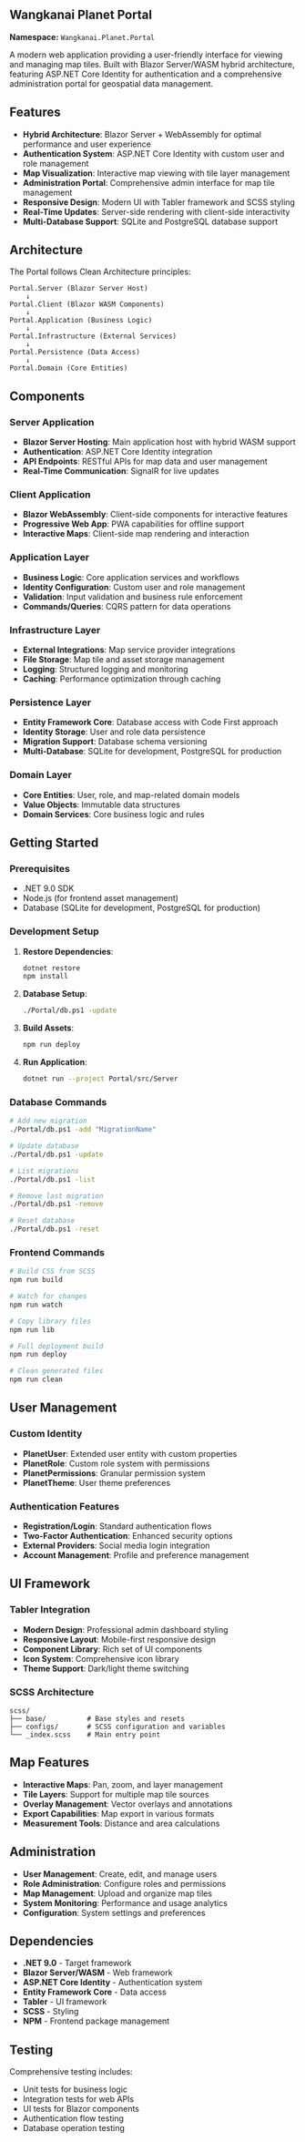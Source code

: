 ## Wangkanai Planet Portal

**Namespace:** `Wangkanai.Planet.Portal`

A modern web application providing a user-friendly interface for viewing and managing map tiles. Built with Blazor Server/WASM hybrid architecture, featuring ASP.NET Core Identity for authentication and a comprehensive administration portal for geospatial data management.

## Features

- **Hybrid Architecture**: Blazor Server + WebAssembly for optimal performance and user experience
- **Authentication System**: ASP.NET Core Identity with custom user and role management
- **Map Visualization**: Interactive map viewing with tile layer management
- **Administration Portal**: Comprehensive admin interface for map tile management
- **Responsive Design**: Modern UI with Tabler framework and SCSS styling
- **Real-Time Updates**: Server-side rendering with client-side interactivity
- **Multi-Database Support**: SQLite and PostgreSQL database support

## Architecture

The Portal follows Clean Architecture principles:

```
Portal.Server (Blazor Server Host)
    ↓
Portal.Client (Blazor WASM Components)
    ↓
Portal.Application (Business Logic)
    ↓
Portal.Infrastructure (External Services)
    ↓
Portal.Persistence (Data Access)
    ↓
Portal.Domain (Core Entities)
```

## Components

### Server Application
- **Blazor Server Hosting**: Main application host with hybrid WASM support
- **Authentication**: ASP.NET Core Identity integration
- **API Endpoints**: RESTful APIs for map data and user management
- **Real-Time Communication**: SignalR for live updates

### Client Application  
- **Blazor WebAssembly**: Client-side components for interactive features
- **Progressive Web App**: PWA capabilities for offline support
- **Interactive Maps**: Client-side map rendering and interaction

### Application Layer
- **Business Logic**: Core application services and workflows
- **Identity Configuration**: Custom user and role management
- **Validation**: Input validation and business rule enforcement
- **Commands/Queries**: CQRS pattern for data operations

### Infrastructure Layer
- **External Integrations**: Map service provider integrations
- **File Storage**: Map tile and asset storage management
- **Logging**: Structured logging and monitoring
- **Caching**: Performance optimization through caching

### Persistence Layer
- **Entity Framework Core**: Database access with Code First approach
- **Identity Storage**: User and role data persistence
- **Migration Support**: Database schema versioning
- **Multi-Database**: SQLite for development, PostgreSQL for production

### Domain Layer
- **Core Entities**: User, role, and map-related domain models
- **Value Objects**: Immutable data structures
- **Domain Services**: Core business logic and rules

## Getting Started

### Prerequisites
- .NET 9.0 SDK
- Node.js (for frontend asset management)
- Database (SQLite for development, PostgreSQL for production)

### Development Setup

1. **Restore Dependencies**:
   ```bash
   dotnet restore
   npm install
   ```

2. **Database Setup**:
   ```bash
   ./Portal/db.ps1 -update
   ```

3. **Build Assets**:
   ```bash
   npm run deploy
   ```

4. **Run Application**:
   ```bash
   dotnet run --project Portal/src/Server
   ```

### Database Commands

```bash
# Add new migration
./Portal/db.ps1 -add "MigrationName"

# Update database
./Portal/db.ps1 -update

# List migrations
./Portal/db.ps1 -list

# Remove last migration
./Portal/db.ps1 -remove

# Reset database
./Portal/db.ps1 -reset
```

### Frontend Commands

```bash
# Build CSS from SCSS
npm run build

# Watch for changes
npm run watch

# Copy library files
npm run lib

# Full deployment build
npm run deploy

# Clean generated files
npm run clean
```

## User Management

### Custom Identity
- **PlanetUser**: Extended user entity with custom properties
- **PlanetRole**: Custom role system with permissions
- **PlanetPermissions**: Granular permission system
- **PlanetTheme**: User theme preferences

### Authentication Features
- **Registration/Login**: Standard authentication flows
- **Two-Factor Authentication**: Enhanced security options
- **External Providers**: Social media login integration
- **Account Management**: Profile and preference management

## UI Framework

### Tabler Integration
- **Modern Design**: Professional admin dashboard styling
- **Responsive Layout**: Mobile-first responsive design
- **Component Library**: Rich set of UI components
- **Icon System**: Comprehensive icon library
- **Theme Support**: Dark/light theme switching

### SCSS Architecture
```
scss/
├── base/          # Base styles and resets
├── configs/       # SCSS configuration and variables
└── _index.scss    # Main entry point
```

## Map Features

- **Interactive Maps**: Pan, zoom, and layer management
- **Tile Layers**: Support for multiple map tile sources
- **Overlay Management**: Vector overlays and annotations
- **Export Capabilities**: Map export in various formats
- **Measurement Tools**: Distance and area calculations

## Administration

- **User Management**: Create, edit, and manage users
- **Role Administration**: Configure roles and permissions
- **Map Management**: Upload and organize map tiles
- **System Monitoring**: Performance and usage analytics
- **Configuration**: System settings and preferences

## Dependencies

- **.NET 9.0** - Target framework
- **Blazor Server/WASM** - Web framework
- **ASP.NET Core Identity** - Authentication system
- **Entity Framework Core** - Data access
- **Tabler** - UI framework
- **SCSS** - Styling
- **NPM** - Frontend package management

## Testing

Comprehensive testing includes:
- Unit tests for business logic
- Integration tests for web APIs
- UI tests for Blazor components
- Authentication flow testing
- Database operation testing
